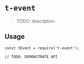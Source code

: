 # `t-event`

> TODO: description

## Usage

```
const tEvent = require('t-event');

// TODO: DEMONSTRATE API
```
